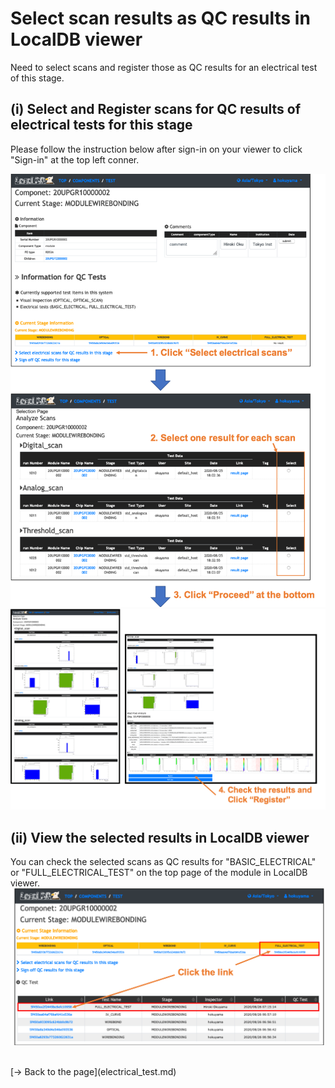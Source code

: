 # Select scan results as QC results in LocalDB viewer
Need to select scans and register those as QC results for an electrical test of this stage. <br>

## (i) Select and Register scans for QC results of electrical tests for this stage
Please follow the instruction below after sign-in on your viewer to click "Sign-in" at the top left conner.<br>

![Select_Scans](images/select_scans.png)<br>
![Check_Scan_Results](images/check_scan_results.png)<br>

## (ii) View the selected results in LocalDB viewer
You can check the selected scans as QC results for "BASIC_ELECTRICAL" or "FULL_ELECTRICAL_TEST" on the top page of the module in LocalDB viewer.<br>
![Check_Selected_Results](images/check_selected_results.png)<br>

<br>
[&rarr; Back to the page](electrical_test.md)
